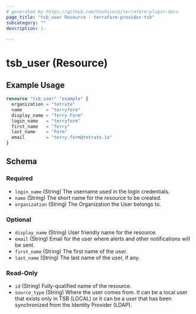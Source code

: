 ```yaml
---
# generated by https://github.com/hashicorp/terraform-plugin-docs
page_title: "tsb_user Resource - terraform-provider-tsb"
subcategory: ""
description: |-
  
---
```


# tsb_user (Resource)



## Example Usage

```terraform
resource "tsb_user" "example" {
  organization = "tetrate"
  name         = "terryform"
  display_name = "Terry Form"
  login_name   = "terryform"
  first_name   = "Terry"
  last_name    = "Form"
  email        = "terry.form@tetrate.io"
}
```

<!-- schema generated by tfplugindocs -->
## Schema

### Required

- `login_name` (String) The username used in the login credentials.
- `name` (String) The short name for the resource to be created.
- `organization` (String) The Organization the User belongs to.

### Optional

- `display_name` (String) User friendly name for the resource.
- `email` (String) Email for the user where alerts and other notifications will be sent.
- `first_name` (String) The first name of the user.
- `last_name` (String) The last name of the user, if any.

### Read-Only

- `id` (String) Fully-qualified name of the resource.
- `source_type` (String) Where the user comes from. It can be a local user that exists only in TSB (LOCAL) or it can be a user that has been synchronized from the Identity Provider (LDAP).



